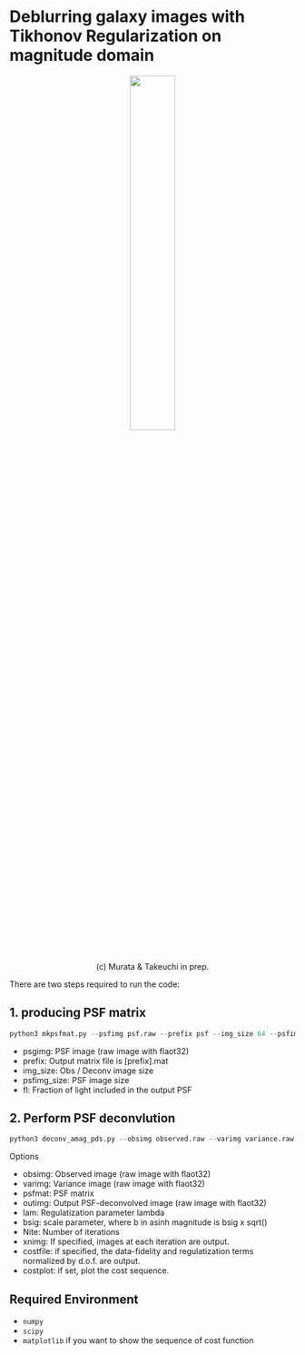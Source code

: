 # Deblurring galaxy images with Tikhonov Regularization on magnitude domain

<p align="center">
<img src="https://github.com/kzmurata-astro/git-tutorial/blob/main/img/spi2_before_after.png" width=40% height=40%>
<br> (c) Murata & Takeuchi in prep. </br>
</p>

There are two steps required to run the code:

## 1. producing PSF matrix
```py
python3 mkpsfmat.py --psfimg psf.raw --prefix psf --img_size 64 --psfimg_size 40 --fl 0.9999
```
- psgimg: PSF image (raw image with flaot32) 
- prefix: Output matrix file is [prefix].mat
- img_size: Obs / Deconv image size
- psfimg_size: PSF image size
- fl: Fraction of light included in the output PSF


## 2. Perform PSF deconvlution

```py
python3 deconv_amag_pds.py --obsimg observed.raw --varimg variance.raw --psfmat psf.mat --outimg out_deconv.raw --lam 1.0 --bsig 1.0 --Nite 1000 [--xnimg xn.raw --costfile cost.txt --costplot]
```
Options

- obsimg: Observed image (raw image with flaot32)
- varimg: Variance image (raw image with flaot32)
- psfmat: PSF matrix
- outimg: Output PSF-deconvolved image (raw image with flaot32)
- lam: Regulatization parameter lambda
- bsig: scale parameter, where b in asinh magnitude is bsig x sqrt(<variance>)
- Nite: Number of iterations
- xnimg: If specified, images at each iteration are output.
- costfile: if specified, the data-fidelity and regulatization terms normalized by d.o.f. are output.
- costplot: if set, plot the cost sequence. 


## Required Environment
- `numpy`
- `scipy`
- `matplotlib` if you want to show the sequence of cost function



